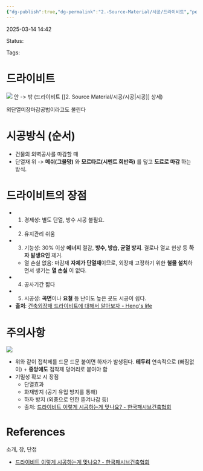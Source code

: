 ```yaml
---
{"dg-publish":true,"dg-permalink":"2.-Source-Material/시공/드라이비트","permalink":"/2.-Source-Material/시공/드라이비트/"}
---
```



2025-03-14 14:42

Status: 

Tags: 

# 드라이비트

![](https://i.imgur.com/gMwLEOw.jpeg)
안 -> 밖 (드라이비트 [[2. Source Material/시공/시공\|시공]] 상세)

외단열미장마감공법이라고도 불린다
# 시공방식 (순서)
- 건물의 외벽공사를 마감할 때
- 단열재 위 -> **메쉬(그물망)** 와 **모르타르(시멘트 회반죽)** 를 덮고 **도료로 마감** 하는 방식.
# 드라이비트의 장점
- 1. 경제성: 별도 단열, 방수 시공 불필요.
- 2. 유지관리 쉬움
- 3. 기능성: 30% 이상 **에너지** 절감, **방수, 방습, 균열 방지**. 결로나 열교 현상 등 **하자 발생요인** 제거.
	- 열 손실 없음: 마감재 **자체가 단열재**이므로, 외장재 고정하기 위한 **철물 설치**하면서 생기는 **열 손실** 이 없다.
- 4. 공사기간 짧다
- 5. 시공성: **곡면**이나 **요철** 등 난이도 높은 곳도 시공이 쉽다.
- **출처**: [건축외장재 드라이비트에 대해서 알아보자 - Heng's life](https://heng000.com/98)
# 주의사항

![](https://i.imgur.com/YEwFpgf.jpeg)
- 위와 같이 접착제를 드문 드문 붙이면 하자가 발생된다. **테두리** 연속적으로 (빠짐없이) + **중앙에도** 접착제 덩어리로 붙여야 함
- 기밀성 확보 시 장점
	- 단열효과
	- 화재방지 (공기 유입 방지를 통해)
	- 하자 방지 (외풍으로 인한 뜯겨나감 등)
	- 출처: [드라이비트 이렇게 시공하는게 맞나요? - 한국패시브건축협회](http://www.phiko.kr/bbs/board.php?bo_table=z4_01&wr_id=1709)
# References
소개, 장, 단점
- [드라이비트 이렇게 시공하는게 맞나요? - 한국패시브건축협회](http://www.phiko.kr/bbs/board.php?bo_table=z4_01&wr_id=1709)
